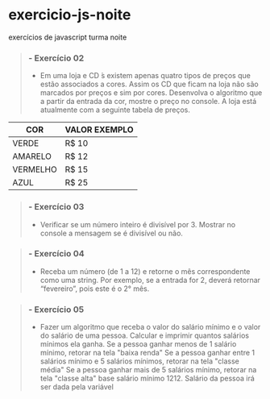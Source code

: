 # exercicio-js-noite
exercícios de javascript turma noite

 
>  ### - Exercício 02
>   * Em uma loja e CD ́s existem apenas quatro tipos de preços que estão associados a cores. 
>   Assim os CD que ficam na loja não são marcados por preços e sim por cores. 
>   Desenvolva o algoritmo que a partir da entrada da cor, mostre o preço no console. 
>   A loja está atualmente com a seguinte tabela de preços.

   COR   | VALOR EXEMPLO
--------- | ------
VERDE | R$ 10
AMARELO | R$ 12
VERMELHO | R$ 15
AZUL | R$ 25
 
 

   > ### - Exercício 03
   > * Verificar se um número inteiro é divisível por 3. Mostrar no console a mensagem se é divisível ou não.

> ### - Exercício 04
>    * Receba um número (de 1 a 12) e retorne o mês correspondente como uma string. 
>    Por exemplo, se a entrada for 2, deverá retornar “fevereiro”, pois este é o 2° mês. 

> ### - Exercício 05
>    * Fazer um algoritmo que receba o valor do salário mínimo e o valor do salário de uma pessoa. 
>    Calcular e imprimir quantos salários mínimos ela ganha.
>    Se a pessoa ganhar menos de 1 salário mínimo, retorar na tela "baixa renda"
>    Se a pessoa ganhar entre 1 salários mínimo e 5 salários mínimos, retorar na tela "classe média"
>    Se a pessoa ganhar mais de 5 salários mínimo, retorar na tela "classe alta"
>    base salário mínimo 1212.
>    Salário da pessoa irá ser dada pela variável

